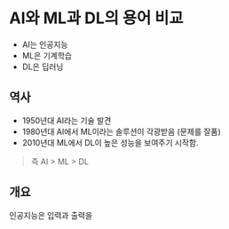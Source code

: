 # AI와 ML과 DL의 용어 비교
- AI는 인공지능
- ML은 기계학습
- DL은 딥러닝

## 역사
- 1950년대 AI라는 기술 발견
- 1980년대 AI에서 ML이라는 솔루션이 각광받음 (문제를 잘품)
- 2010년대 ML에서 DL이 높은 성능을 보여주기 시작함.

> 즉 AI > ML > DL

## 개요 
인공지능은 입력과 출력을
